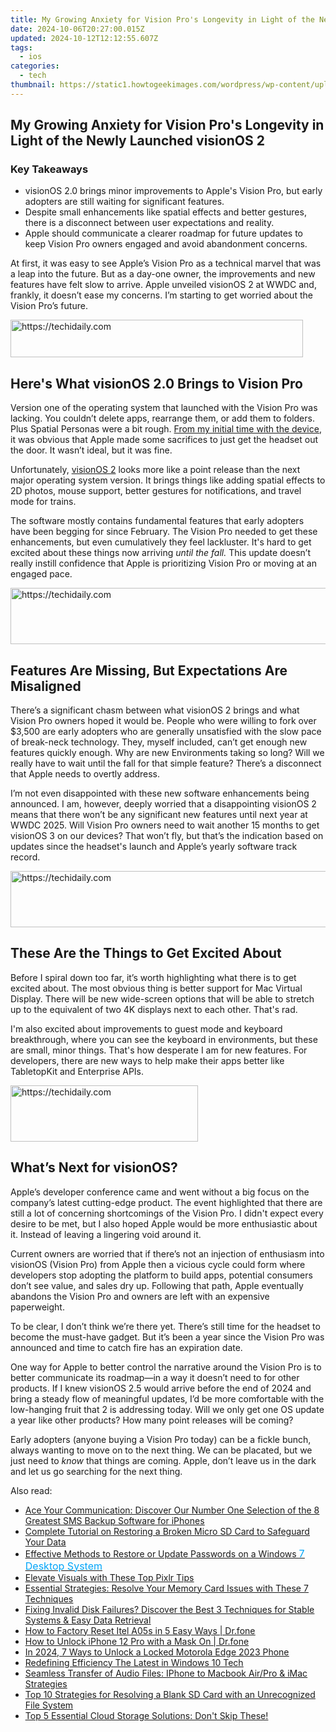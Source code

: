 ```yaml
---
title: My Growing Anxiety for Vision Pro's Longevity in Light of the Newly Launched visionOS 2
date: 2024-10-06T20:27:00.015Z
updated: 2024-10-12T12:12:55.607Z
tags:
  - ios
categories:
  - tech
thumbnail: https://static1.howtogeekimages.com/wordpress/wp-content/uploads/2024/06/wwdc24-logo-in-the-center-and-an-apple-vision-pro-in-the-background.jpg
---
```


## My Growing Anxiety for Vision Pro's Longevity in Light of the Newly Launched visionOS 2

### Key Takeaways

* visionOS 2.0 brings minor improvements to Apple's Vision Pro, but early adopters are still waiting for significant features.
* Despite small enhancements like spatial effects and better gestures, there is a disconnect between user expectations and reality.
* Apple should communicate a clearer roadmap for future updates to keep Vision Pro owners engaged and avoid abandonment concerns.

 At first, it was easy to see Apple’s Vision Pro as a technical marvel that was a leap into the future. But as a day-one owner, the improvements and new features have felt slow to arrive. Apple unveiled visionOS 2 at WWDC and, frankly, it doesn’t ease my concerns. I’m starting to get worried about the Vision Pro’s future.

<!-- affiliate ads begin -->
<a href="https://aligracehair.sjv.io/c/5597632/2135404/19272" target="_top" id="2135404">
  <img src="//a.impactradius-go.com/display-ad/19272-2135404" border="0" alt="https://techidaily.com" width="468" height="60"/>
</a>
<img height="0" width="0" src="https://aligracehair.sjv.io/i/5597632/2135404/19272" style="position:absolute;visibility:hidden;" border="0" />
<!-- affiliate ads end -->

##  Here's What visionOS 2.0 Brings to Vision Pro

 Version one of the operating system that launched with the Vision Pro was lacking. You couldn’t delete apps, rearrange them, or add them to folders. Plus Spatial Personas were a bit rough. [From my initial time with the device](https://tiktok-videos.techidaily.com/formulating-a-heartfelt-tiktok-epilogue-for-2024/), it was obvious that Apple made some sacrifices to just get the headset out the door. It wasn’t ideal, but it was fine.

 Unfortunately, [visionOS 2](https://www.apple.com/visionos/visionos-2-preview/) looks more like a point release than the next major operating system version. It brings things like adding spatial effects to 2D photos, mouse support, better gestures for notifications, and travel mode for trains.

 The software mostly contains fundamental features that early adopters have been begging for since February. The Vision Pro needed to get these enhancements, but even cumulatively they feel lackluster. It's hard to get excited about these things now arriving _until the fall._ This update doesn’t really instill confidence that Apple is prioritizing Vision Pro or moving at an engaged pace.

<!-- affiliate ads begin -->
<a href="https://ephamedtechinc.pxf.io/c/5597632/2137224/26400" target="_top" id="2137224">
  <img src="//a.impactradius-go.com/display-ad/26400-2137224" border="0" alt="https://techidaily.com" width="728" height="90"/>
</a>
<img height="0" width="0" src="https://ephamedtechinc.pxf.io/i/5597632/2137224/26400" style="position:absolute;visibility:hidden;" border="0" />
<!-- affiliate ads end -->

##  Features Are Missing, But Expectations Are Misaligned

 There’s a significant chasm between what visionOS 2 brings and what Vision Pro owners hoped it would be. People who were willing to fork over $3,500 are early adopters who are generally unsatisfied with the slow pace of break-neck technology. They, myself included, can’t get enough new features quickly enough. Why are new Environments taking so long? Will we really have to wait until the fall for that simple feature? There’s a disconnect that Apple needs to overtly address.

 I’m not even disappointed with these new software enhancements being announced. I am, however, deeply worried that a disappointing visionOS 2 means that there won’t be any significant new features until next year at WWDC 2025\. Will Vision Pro owners need to wait another 15 months to get visionOS 3 on our devices? That won’t fly, but that’s the indication based on updates since the headset's launch and Apple’s yearly software track record.

<!-- affiliate ads begin -->
<a href="https://appsumo.8odi.net/c/5597632/2049378/7443" target="_top" id="2049378">
  <img src="//a.impactradius-go.com/display-ad/7443-2049378" border="0" alt="https://techidaily.com" width="728" height="90"/>
</a>
<img height="0" width="0" src="https://appsumo.8odi.net/i/5597632/2049378/7443" style="position:absolute;visibility:hidden;" border="0" />
<!-- affiliate ads end -->

##  These Are the Things to Get Excited About

 Before I spiral down too far, it’s worth highlighting what there is to get excited about. The most obvious thing is better support for Mac Virtual Display. There will be new wide-screen options that will be able to stretch up to the equivalent of two 4K displays next to each other. That's rad.

 I'm also excited about improvements to guest mode and keyboard breakthrough, where you can see the keyboard in environments, but these are small, minor things. That's how desperate I am for new features. For developers, there are new ways to help make their apps better like TabletopKit and Enterprise APIs.

<!-- affiliate ads begin -->
<a href="https://aligracehair.sjv.io/c/5597632/1918698/19272" target="_top" id="1918698">
  <img src="//a.impactradius-go.com/display-ad/19272-1918698" border="0" alt="https://techidaily.com" width="300" height="90"/>
</a>
<img height="0" width="0" src="https://aligracehair.sjv.io/i/5597632/1918698/19272" style="position:absolute;visibility:hidden;" border="0" />
<!-- affiliate ads end -->

##  What’s Next for visionOS?

 Apple’s developer conference came and went without a big focus on the company’s latest cutting-edge product. The event highlighted that there are still a lot of concerning shortcomings of the Vision Pro. I didn't expect every desire to be met, but I also hoped Apple would be more enthusiastic about it. Instead of leaving a lingering void around it.

 Current owners are worried that if there’s not an injection of enthusiasm into visionOS (Vision Pro) from Apple then a vicious cycle could form where developers stop adopting the platform to build apps, potential consumers don’t see value, and sales dry up. Following that path, Apple eventually abandons the Vision Pro and owners are left with an expensive paperweight.

 To be clear, I don’t think we’re there yet. There’s still time for the headset to become the must-have gadget. But it’s been a year since the Vision Pro was announced and time to catch fire has an expiration date.

 One way for Apple to better control the narrative around the Vision Pro is to better communicate its roadmap—in a way it doesn’t need to for other products. If I knew visionOS 2.5 would arrive before the end of 2024 and bring a steady flow of meaningful updates, I’d be more comfortable with the low-hanging fruit that 2 is addressing today. Will we only get one OS update a year like other products? How many point releases will be coming?

 Early adopters (anyone buying a Vision Pro today) can be a fickle bunch, always wanting to move on to the next thing. We can be placated, but we just need to _know_ that things are coming. Apple, don’t leave us in the dark and let us go searching for the next thing.

<ins class="adsbygoogle"
     style="display:block"
     data-ad-format="autorelaxed"
     data-ad-client="ca-pub-7571918770474297"
     data-ad-slot="1223367746"></ins>

<ins class="adsbygoogle"
     style="display:block"
     data-ad-client="ca-pub-7571918770474297"
     data-ad-slot="8358498916"
     data-ad-format="auto"
     data-full-width-responsive="true"></ins>

<span class="atpl-alsoreadstyle">Also read:</span>
<div><ul>
<li><a href="https://data-safeguard.techidaily.com/ace-your-communication-discover-our-number-one-selection-of-the-8-greatest-sms-backup-software-for-iphones/"><u>Ace Your Communication: Discover Our Number One Selection of the 8 Greatest SMS Backup Software for iPhones</u></a></li>
<li><a href="https://os-tips.techidaily.com/complete-tutorial-on-restoring-a-broken-micro-sd-card-to-safeguard-your-data/"><u>Complete Tutorial on Restoring a Broken Micro SD Card to Safeguard Your Data</u></a></li>
<li><a href="https://os-tips.techidaily.com/effective-methods-to-restore-or-update-passwords-on-a-windows-(span-stylefont-size16pxcolor03a5f9)7-desktop-system(span)/"><u>Effective Methods to Restore or Update Passwords on a Windows <Span Style=font-Size:16px;color:#03A5F9;>7 Desktop System</Span></u></a></li>
<li><a href="https://extra-resources.techidaily.com/elevate-visuals-with-these-top-pixlr-tips/"><u>Elevate Visuals with These Top Pixlr Tips</u></a></li>
<li><a href="https://os-tips.techidaily.com/essential-strategies-resolve-your-memory-card-issues-with-these-7-techniques/"><u>Essential Strategies: Resolve Your Memory Card Issues with These 7 Techniques</u></a></li>
<li><a href="https://os-tips.techidaily.com/fixing-invalid-disk-failures-discover-the-best-3-techniques-for-stable-systems-and-easy-data-retrieval/"><u>Fixing Invalid Disk Failures? Discover the Best 3 Techniques for Stable Systems & Easy Data Retrieval</u></a></li>
<li><a href="https://techidaily.com/how-to-factory-reset-itel-a05s-in-5-easy-ways-drfone-by-drfone-reset-android-reset-android/"><u>How to Factory Reset Itel A05s in 5 Easy Ways | Dr.fone</u></a></li>
<li><a href="https://iphone-unlock.techidaily.com/how-to-unlock-iphone-12-pro-with-a-mask-on-drfone-by-drfone-ios/"><u>How to Unlock iPhone 12 Pro with a Mask On | Dr.fone</u></a></li>
<li><a href="https://easy-unlock-android.techidaily.com/in-2024-7-ways-to-unlock-a-locked-motorola-edge-2023-phone-by-drfone-android/"><u>In 2024, 7 Ways to Unlock a Locked Motorola Edge 2023 Phone</u></a></li>
<li><a href="https://fox-boxes.techidaily.com/redefining-efficiency-the-latest-in-windows-10-tech/"><u>Redefining Efficiency The Latest in Windows 10 Tech</u></a></li>
<li><a href="https://discover-best.techidaily.com/seamless-transfer-of-audio-files-iphone-to-macbook-airpro-and-imac-strategies/"><u>Seamless Transfer of Audio Files: IPhone to Macbook Air/Pro & iMac Strategies</u></a></li>
<li><a href="https://os-tips.techidaily.com/top-10-strategies-for-resolving-a-blank-sd-card-with-an-unrecognized-file-system/"><u>Top 10 Strategies for Resolving a Blank SD Card with an Unrecognized File System</u></a></li>
<li><a href="https://os-tips.techidaily.com/1723620259891-top-5-essential-cloud-storage-solutions-dont-skip-these/"><u>Top 5 Essential Cloud Storage Solutions: Don't Skip These!</u></a></li>
</ul></div>

